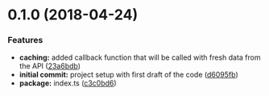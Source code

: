 <a name="0.1.0"></a>
# 0.1.0 (2018-04-24)


### Features

* **caching:** added callback function that will be called with fresh data from the API ([23a6bdb](https://github.com/binzma/observable-cache/commit/23a6bdb))
* **initial commit:** project setup with first draft of the code ([d6095fb](https://github.com/binzma/observable-cache/commit/d6095fb))
* **package:** index.ts ([c3c0bd6](https://github.com/binzma/observable-cache/commit/c3c0bd6))



